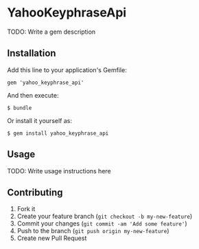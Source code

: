 # YahooKeyphraseApi

TODO: Write a gem description

## Installation

Add this line to your application's Gemfile:

    gem 'yahoo_keyphrase_api'

And then execute:

    $ bundle

Or install it yourself as:

    $ gem install yahoo_keyphrase_api

## Usage

TODO: Write usage instructions here

## Contributing

1. Fork it
2. Create your feature branch (`git checkout -b my-new-feature`)
3. Commit your changes (`git commit -am 'Add some feature'`)
4. Push to the branch (`git push origin my-new-feature`)
5. Create new Pull Request

